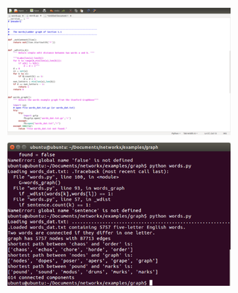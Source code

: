 
![code](https://github.com/harrij15/Open-Source-Labs/blob/master/Lab7/newfunctionlab7.png)

![results](https://github.com/harrij15/Open-Source-Labs/blob/master/Lab7/resultlab7.png)
